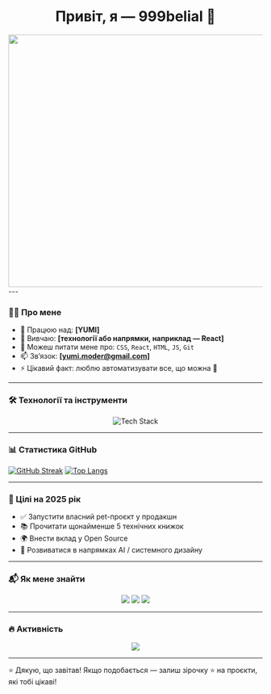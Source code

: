 <!-- Привітання -->
<h1 align="center">
  Привіт, я — 999belial 👋
</h1>

<div align="center">
  <img src="https://media4.giphy.com/media/v1.Y2lkPTc5MGI3NjExZ2wxMGhuMGVhMjRqN2t4N203NHpyNXdsNGZqZmhlYzd2Z2hwY3dreSZlcD12MV9pbnRlcm5hbF9naWZfYnlfaWQmY3Q9Zw/QDjpIL6oNCVZ4qzGs7/giphy.gif" width="600" height="500"/>
</div>
---

### 🧑‍💻 Про мене

- 🔭 Працюю над: **[YUMI]**
- 🌱 Вивчаю: **[технології або напрямки, наприклад — React]**
- 💬 Можеш питати мене про: `CSS`, `React`, `HTML`, `JS`, `Git`
- 📫 Звʼязок: **[yumi.moder@gmail.com]**
- ⚡ Цікавий факт: люблю автоматизувати все, що можна 🤖

---

### 🛠️ Технології та інструменти

<p align="center">
  <img src="https://skillicons.dev/icons?i=js,react,nodejs,html,css,git,github,vscode" alt="Tech Stack" />
</p>

---

### 📊 Статистика GitHub

[![GitHub Streak](http://github-readme-streak-stats.herokuapp.com?user=999belial&theme=dark&background=000000)](https://git.io/streak-stats)
[![Top Langs](https://github-readme-stats.vercel.app/api/top-langs/?username=999belial&layout=compact&theme=vision-friendly-dark)](https://github.com/anuraghazra/github-readme-stats)


---

### 🎯 Цілі на 2025 рік

- ✅ Запустити власний pet-проєкт у продакшн
- 📚 Прочитати щонайменше 5 технічних книжок
- 🌍 Внести вклад у Open Source
- 🧠 Розвиватися в напрямках AI / системного дизайну

---

### 📬 Як мене знайти

<p align="center">
  <a href="mailto:yumi.moder@gmail.com"><img src="https://img.shields.io/badge/email-%23D14836.svg?style=for-the-badge&logo=gmail&logoColor=white"/></a>
  <a href="https://t.me/твій_telegram"><img src="#" /></a>
  <a href="https://linkedin.com/in/твій_профіль"><img src="#" /></a>
</p>

---

### 🔥 Активність

<p align="center">
  <img src="https://github-profile-summary-cards.vercel.app/api/cards/profile-details?username=999belial&theme=tokyonight" />
</p>

---

⭐ Дякую, що завітав! Якщо подобається — залиш зірочку ⭐ на проєкти, які тобі цікаві!

